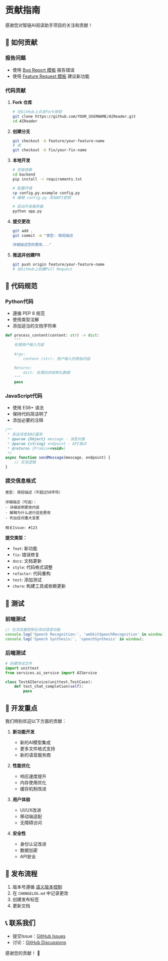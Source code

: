 # 贡献指南

感谢您对智链AI阅读助手项目的关注和贡献！

## 🤝 如何贡献

### 报告问题
- 使用 [Bug Report 模板](https://github.com/EthanChan050430/AIReader/issues/new?template=bug_report.yml) 报告错误
- 使用 [Feature Request 模板](https://github.com/EthanChan050430/AIReader/issues/new?template=feature_request.yml) 建议新功能

### 代码贡献

1. **Fork 仓库**
   ```bash
   # 在GitHub上点击Fork按钮
   git clone https://github.com/YOUR_USERNAME/AIReader.git
   cd AIReader
   ```

2. **创建分支**
   ```bash
   git checkout -b feature/your-feature-name
   # 或
   git checkout -b fix/your-fix-name
   ```

3. **本地开发**
   ```bash
   # 安装依赖
   cd backend
   pip install -r requirements.txt
   
   # 配置环境
   cp config.py.example config.py
   # 编辑 config.py 添加API密钥
   
   # 启动开发服务器
   python app.py
   ```

4. **提交更改**
   ```bash
   git add .
   git commit -m "类型: 简短描述
   
   详细描述您的更改..."
   ```

5. **推送并创建PR**
   ```bash
   git push origin feature/your-feature-name
   # 在GitHub上创建Pull Request
   ```

## 📝 代码规范

### Python代码
- 遵循 PEP 8 规范
- 使用类型注解
- 添加适当的文档字符串

```python
def process_content(content: str) -> dict:
    """
    处理用户输入内容
    
    Args:
        content (str): 用户输入的原始内容
        
    Returns:
        dict: 处理后的结构化数据
    """
    pass
```

### JavaScript代码
- 使用 ES6+ 语法
- 保持代码简洁明了
- 添加必要的注释

```javascript
/**
 * 发送消息到AI服务
 * @param {Object} message - 消息对象
 * @param {string} endpoint - API端点
 * @returns {Promise<void>}
 */
async function sendMessage(message, endpoint) {
    // 实现逻辑
}
```

### 提交信息格式
```
类型: 简短描述（不超过50字符）

详细描述（可选）：
- 详细说明更改内容
- 解释为什么进行这些更改
- 列出任何重大变更

相关Issue: #123
```

**提交类型：**
- `feat`: 新功能
- `fix`: 错误修复
- `docs`: 文档更新
- `style`: 代码格式调整
- `refactor`: 代码重构
- `test`: 添加测试
- `chore`: 构建工具或依赖更新

## 🧪 测试

### 前端测试
```javascript
// 在浏览器控制台测试语音功能
console.log('Speech Recognition:', 'webkitSpeechRecognition' in window);
console.log('Speech Synthesis:', 'speechSynthesis' in window);
```

### 后端测试
```python
# 创建测试文件
import unittest
from services.ai_service import AIService

class TestAIService(unittest.TestCase):
    def test_chat_completion(self):
        pass
```

## 🎯 开发重点

我们特别欢迎以下方面的贡献：

1. **新功能开发**
   - 新的AI模型集成
   - 更多文件格式支持
   - 新的语音服务商

2. **性能优化**
   - 响应速度提升
   - 内存使用优化
   - 缓存机制改进

3. **用户体验**
   - UI/UX改进
   - 移动端适配
   - 无障碍访问

4. **安全性**
   - 身份认证改进
   - 数据加密
   - API安全

## 🚀 发布流程

1. 版本号遵循 [语义版本控制](https://semver.org/)
2. 在 `CHANGELOG.md` 中记录更改
3. 创建发布标签
4. 更新文档

## 📞 联系我们

- 提交Issue：[GitHub Issues](https://github.com/EthanChan050430/AIReader/issues)
- 讨论：[GitHub Discussions](https://github.com/EthanChan050430/AIReader/discussions)

感谢您的贡献！ 🎉
